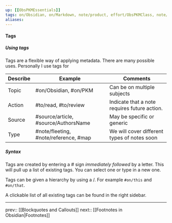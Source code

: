 ```yaml
---
up: [[ObsPKMEssentials]]
tags: on/Obsidian, on/Markdown, note/product, effort/ObsPKMClass, note/reference
aliases: 
---
```

#### Tags

##### Using tags

Tags are a flexible way of applying metadata. There are many possible uses. Personally I use tags for

| Describe | Example                               | Comments                                     |
| -------- | ------------------------------------- | -------------------------------------------- |
| Topic    | #on/Obsidian, #on/PKM                 | Can be on multiple subjects                  |
| Action   | #to/read, #to/review                  | Indicate that a note requires future action. |
| Source   | #source/article, #source/AuthorsName  | May be specific or generic                   |
| Type     | #note/fleeting, #note/reference, #map | We will cover different types of notes soon  |

##### Syntax

Tags are created by entering a # sign _immediately followed_ by a letter. This will pull up a list of existing tags. You can select one or type in a new one.

Tags can be given a hierarchy by using a /. For example `#on/this` and `#on/that`.

A clickable list of all existing tags can be found in the right sidebar.

---
prev:: [[Blockquotes and Callouts]]
next:: [[Footnotes in Obsidian|Footnotes]]
